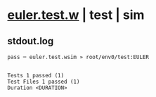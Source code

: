 # [euler.test.w](../../../../../../examples/tests/sdk_tests/math/euler.test.w) | test | sim

## stdout.log
```log
pass ─ euler.test.wsim » root/env0/test:EULER
 
 
Tests 1 passed (1)
Test Files 1 passed (1)
Duration <DURATION>
```

